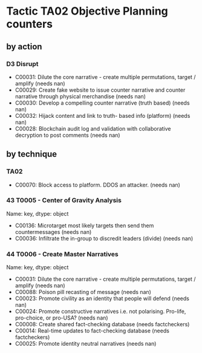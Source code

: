# Tactic TA02 Objective Planning counters

## by action


### D3 Disrupt
* C00031: Dilute the core narrative - create multiple permutations, target / amplify (needs nan)
* C00029: Create fake website to issue counter narrative and counter narrative through physical merchandise (needs nan)
* C00030: Develop a compelling counter narrative (truth based) (needs nan)
* C00032: Hijack content and link to truth- based info  (platform)  (needs nan)
* C00028: Blockchain audit log and validation with collaborative decryption to post comments (needs nan)

## by technique


### TA02
* C00070: Block access to platform. DDOS an attacker. (needs nan)

### 43    T0005 - Center of Gravity Analysis
Name: key, dtype: object
* C00136: Microtarget most likely targets then send them countermessages (needs nan)
* C00036: Infiltrate the in-group to discredit leaders (divide) (needs nan)

### 44    T0006 - Create Master Narratives
Name: key, dtype: object
* C00031: Dilute the core narrative - create multiple permutations, target / amplify (needs nan)
* C00088: Poison pill recasting of message (needs nan)
* C00023: Promote civility as an identity that people will defend (needs nan)
* C00024: Promote constructive narratives i.e. not polarising.  Pro-life, pro-choice, or pro-USA? (needs nan)
* C00008: Create shared fact-checking database (needs factcheckers)
* C00014: Real-time updates to fact-checking database (needs factcheckers)
* C00025: Promote identity neutral narratives (needs nan)
